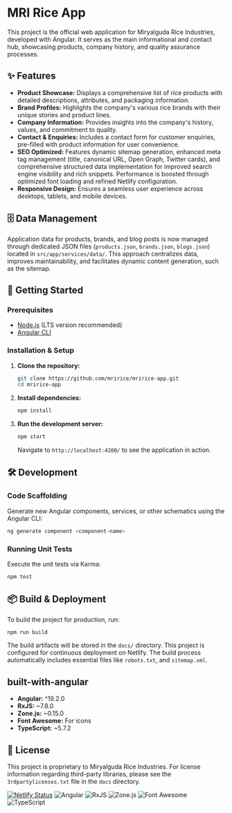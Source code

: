 # MRI Rice App

This project is the official web application for Miryalguda Rice Industries, developed with Angular. It serves as the main informational and contact hub, showcasing products, company history, and quality assurance processes.

## ✨ Features

*   **Product Showcase:** Displays a comprehensive list of rice products with detailed descriptions, attributes, and packaging information.
*   **Brand Profiles:** Highlights the company's various rice brands with their unique stories and product lines.
*   **Company Information:** Provides insights into the company's history, values, and commitment to quality.
*   **Contact & Enquiries:** Includes a contact form for customer enquiries, pre-filled with product information for user convenience.
*   **SEO Optimized:** Features dynamic sitemap generation, enhanced meta tag management (title, canonical URL, Open Graph, Twitter cards), and comprehensive structured data implementation for improved search engine visibility and rich snippets. Performance is boosted through optimized font loading and refined Netlify configuration.
*   **Responsive Design:** Ensures a seamless user experience across desktops, tablets, and mobile devices.

## 🗄️ Data Management

Application data for products, brands, and blog posts is now managed through dedicated JSON files (`products.json`, `brands.json`, `blogs.json`) located in `src/app/services/data/`. This approach centralizes data, improves maintainability, and facilitates dynamic content generation, such as the sitemap.

## 🚀 Getting Started

### Prerequisites

*   [Node.js](https://nodejs.org/) (LTS version recommended)
*   [Angular CLI](https://angular.dev/tools/cli)

### Installation & Setup

1.  **Clone the repository:**
    ```bash
    git clone https://github.com/mririce/mririce-app.git
    cd mririce-app
    ```

2.  **Install dependencies:**
    ```bash
    npm install
    ```

3.  **Run the development server:**
    ```bash
    npm start
    ```
    Navigate to `http://localhost:4200/` to see the application in action.

## 🛠️ Development

### Code Scaffolding

Generate new Angular components, services, or other schematics using the Angular CLI:

```bash
ng generate component <component-name>
```

### Running Unit Tests

Execute the unit tests via Karma:

```bash
npm test
```

## 📦 Build & Deployment

To build the project for production, run:

```bash
npm run build
```

The build artifacts will be stored in the `docs/` directory. This project is configured for continuous deployment on Netlify. The build process automatically includes essential files like `robots.txt`, and `sitemap.xml`.

## built-with-angular
* **Angular:** ^19.2.0
* **RxJS:** ~7.8.0
* **Zone.js:** ~0.15.0
* **Font Awesome:** For icons
* **TypeScript:** ~5.7.2

## 📄 License

This project is proprietary to Miryalguda Rice Industries. For license information regarding third-party libraries, please see the `3rdpartylicenses.txt` file in the `docs` directory.

[![Netlify Status](https://api.netlify.com/api/v1/badges/7e24eaa8-856c-469b-b162-7521a35faca9/deploy-status)](https://app.netlify.com/projects/flourishing-licorice-09db53/deploys)
![Angular](https://img.shields.io/badge/Angular-v19.2.0-DD0031?logo=angular)
![RxJS](https://img.shields.io/badge/RxJS-v7.8.0-B7178C?logo=reactivex)
![Zone.js](https://img.shields.io/badge/Zone.js-v0.15.0-5A6978)
![Font Awesome](https://img.shields.io/badge/Font%20Awesome-Icons-528DD7?logo=fontawesome)
![TypeScript](https://img.shields.io/badge/TypeScript-v5.7.2-3178C6?logo=typescript)